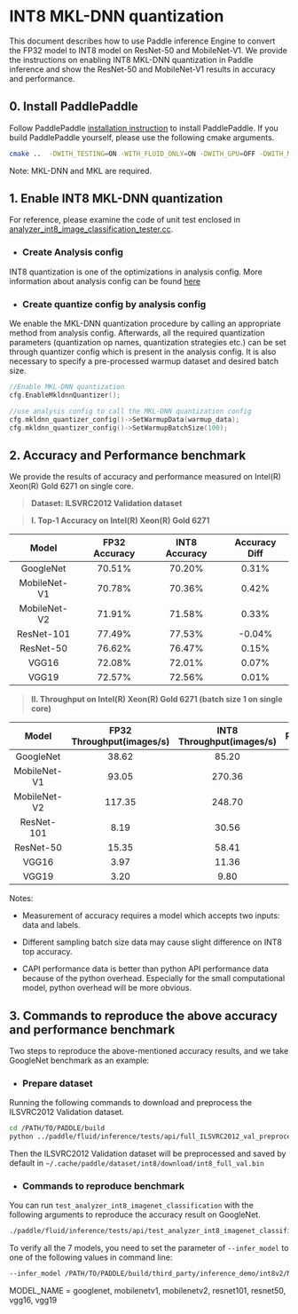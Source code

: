 # INT8 MKL-DNN quantization

This document describes how to use Paddle inference Engine to convert the FP32 model to INT8 model on ResNet-50 and MobileNet-V1. We provide the instructions on enabling INT8 MKL-DNN quantization in Paddle inference and show the ResNet-50 and MobileNet-V1 results in accuracy and performance.

## 0. Install PaddlePaddle

Follow PaddlePaddle [installation instruction](https://github.com/PaddlePaddle/models/tree/develop/fluid/PaddleCV/image_classification#installation) to install PaddlePaddle. If you build PaddlePaddle yourself, please use the following cmake arguments.

```bash
cmake ..  -DWITH_TESTING=ON -WITH_FLUID_ONLY=ON -DWITH_GPU=OFF -DWITH_MKL=ON -DWITH_MKLDNN=ON -DWITH_INFERENCE_API_TEST=ON -DON_INFER=ON

```

Note: MKL-DNN and MKL are required.

## 1. Enable INT8 MKL-DNN quantization

For reference, please examine the code of unit test enclosed in [analyzer_int8_image_classification_tester.cc](https://github.com/PaddlePaddle/Paddle/blob/develop/paddle/fluid/inference/tests/api/analyzer_int8_image_classification_tester.cc).

* ### Create Analysis config

INT8 quantization is one of the optimizations in analysis config. More information about analysis config can be found [here](https://github.com/PaddlePaddle/FluidDoc/blob/develop/doc/fluid/advanced_usage/deploy/inference/native_infer_en.md#upgrade-performance-based-on-contribanalysisconfig-prerelease)

* ### Create quantize config by analysis config

We enable the MKL-DNN quantization procedure by calling an appropriate method from analysis config. Afterwards, all the required quantization parameters (quantization op names, quantization strategies etc.) can be set through quantizer config which is present in the analysis config. It is also necessary to specify a pre-processed warmup dataset and desired batch size.

```cpp
//Enable MKL-DNN quantization
cfg.EnableMkldnnQuantizer();

//use analysis config to call the MKL-DNN quantization config
cfg.mkldnn_quantizer_config()->SetWarmupData(warmup_data);
cfg.mkldnn_quantizer_config()->SetWarmupBatchSize(100);
```

## 2. Accuracy and Performance benchmark

We provide the results of accuracy and performance measured on Intel(R) Xeon(R) Gold 6271 on single core.

>**Dataset: ILSVRC2012 Validation dataset**

>**I. Top-1 Accuracy on Intel(R) Xeon(R) Gold 6271**

| Model        | FP32 Accuracy   | INT8 Accuracy   | Accuracy Diff   |
| :----------: | :-------------: | :------------:  | :--------------:|
| GoogleNet    |  70.51%         |  70.20%         |  0.31%          |
| MobileNet-V1 |  70.78%         |  70.36%         |  0.42%          |
| MobileNet-V2 |  71.91%         |  71.58%         |  0.33%          |
| ResNet-101   |  77.49%         |  77.53%         | -0.04%          |
| ResNet-50    |  76.62%         |  76.47%         |  0.15%          |
| VGG16        |  72.08%         |  72.01%         |  0.07%          |
| VGG19        |  72.57%         |  72.56%         |  0.01%          |

>**II. Throughput on Intel(R) Xeon(R) Gold 6271 (batch size 1 on single core)**

| Model        | FP32 Throughput(images/s)  | INT8 Throughput(images/s) | Ratio(INT8/FP32)|
| :-----------:| :------------:             | :------------:            | :------------:  |
| GoogleNet    |    38.62                   |    85.20                  |   2.21          |
| MobileNet-V1 |    93.05                   |   270.36                  |   2.91          |
| MobileNet-V2 |   117.35                   |   248.70                  |   2.12          |
| ResNet-101   |     8.19                   |    30.56                  |   3.73          |
| ResNet-50    |    15.35                   |    58.41                  |   3.80          |
| VGG16        |     3.97                   |    11.36                  |   2.86          |
| VGG19        |     3.20                   |     9.80                  |   3.06          |

Notes:

* Measurement of accuracy requires a model which accepts two inputs: data and labels.

* Different sampling batch size data may cause slight difference on INT8 top accuracy.
* CAPI performance data is better than python API performance data because of the python overhead. Especially for the small computational model, python overhead will be more obvious.

## 3. Commands to reproduce the above accuracy and performance benchmark

Two steps to reproduce the above-mentioned accuracy results, and we take GoogleNet benchmark as an example:

* ### Prepare dataset

Running the following commands to download and preprocess the ILSVRC2012 Validation dataset.

```bash
cd /PATH/TO/PADDLE/build
python ../paddle/fluid/inference/tests/api/full_ILSVRC2012_val_preprocess.py
```

Then the ILSVRC2012 Validation dataset will be preprocessed and saved by default in `~/.cache/paddle/dataset/int8/download/int8_full_val.bin`

* ### Commands to reproduce benchmark

You can run `test_analyzer_int8_imagenet_classification` with the following arguments to reproduce the accuracy result on GoogleNet.

```bash
./paddle/fluid/inference/tests/api/test_analyzer_int8_imagenet_classification --infer_model=third_party/inference_demo/int8v2/resnet50/model --infer_data=/~/.cache/paddle/dataset/int8/download/int8_full_val.bin --batch_size=1 --paddle_num_threads=1
```

To verify all the 7 models, you need to set the parameter of `--infer_model` to one of the following values in command line:

```bash
--infer_model /PATH/TO/PADDLE/build/third_party/inference_demo/int8v2/MODEL_NAME/model
```

MODEL_NAME = googlenet, mobilenetv1, mobilenetv2, resnet101, resnet50, vgg16, vgg19
